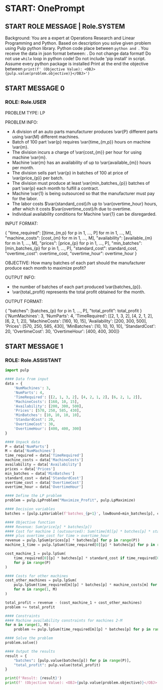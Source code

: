 # START: OnePrompt 
## START ROLE MESSAGE | Role.SYSTEM 
Background: You are a expert at Operations Research and Linear Programming and Python. Based on description you solve given problem using Pulp python library. Python code place between ```python and ```. You receive the data in json format between: <DATA></DATA>. Do not change data format! Do not use `while` loop in python code! Do not include 'pip install' in script. Assume every python package is installed Print at the end the objective between <OBJ></OBJ> `print(f' (Objective Value): <OBJ>{pulp.value(problem.objective)}</OBJ>')`  
## START MESSAGE 0 
### ROLE: Role.USER
<DESCRIPTION>
PROBLEM TYPE: LP

PROBLEM INFO:

- A division of an auto parts manufacturer produces \var{P} different parts using \var{M} different machines.
- Batch of 100 part \var{p} requires \var{time_{m,p}} hours on machine \var{m}.
- The division incurs a charge of \var{cost_{m}} per hour for using machine \var{m}.
- Machine \var{m} has an availability of up to \var{available_{m}} hours per month.
- The division sells part \var{p} in batches of 100 at price of \var{price_{p}} per batch.
- The division must produce at least \var{min_batches_{p}} batches of part \var{p} each month to fulfill a contract.
- Machine \var{1} is being outsourced so that the manufacturer must pay for the labor.
- The labor costs $\var{standard_cost}/h up to \var{overtime_hour} hours, after which it costs $\var{overtime_cost}/h due to overtime.
- Individual availability conditions for Machine \var{1} can be disregarded.

INPUT FORMAT: 

{
    "time_required": [[time_{m,p} for p in 1, ..., P] for m in 1, ..., M],
    "machine_costs": [cost_{m} for m in 1, ..., M],
    "availability": [available_{m} for m in 1, ..., M],
    "prices": [price_{p} for p in 1, ..., P],
    "min_batches": [min_batches_{p} for p in 1, ..., P],
    "standard_cost": standard_cost,
    "overtime_cost": overtime_cost,
    "overtime_hour": overtime_hour
}

OBJECTIVE: How many batches of each part should the manufacturer produce each month to maximize profit?

OUTPUT INFO:

- the number of batches of each part produced \var{batches_{p}}.
- \var{total_profit} represents the total profit obtained for the month.

OUTPUT FORMAT:

{
    "batches": [batches_{p} for p in 1, ..., P],
    "total_profit": total_profit
}
</DESCRIPTION>
<DATA>
{'NumMachines': 3, 'NumParts': 4, 'TimeRequired': [[2, 1, 3, 2], [4, 2, 1, 2], [6, 2, 1, 2]], 'MachineCosts': [160, 10, 15], 'Availability': [200, 300, 500], 'Prices': [570, 250, 585, 430], 'MinBatches': [10, 10, 10, 10], 'StandardCost': 20, 'OvertimeCost': 30, 'OvertimeHour': [400, 400, 300]}</DATA>


## START MESSAGE 1 
### ROLE: Role.ASSISTANT
```python
import pulp

#### Data from input
data = {
    'NumMachines': 3, 
    'NumParts': 4, 
    'TimeRequired': [[2, 1, 3, 2], [4, 2, 1, 2], [6, 2, 1, 2]], 
    'MachineCosts': [160, 10, 15], 
    'Availability': [200, 300, 500], 
    'Prices': [570, 250, 585, 430], 
    'MinBatches': [10, 10, 10, 10], 
    'StandardCost': 20, 
    'OvertimeCost': 30, 
    'OvertimeHour': [400, 400, 300]
}

#### Unpack data
P = data['NumParts']
M = data['NumMachines']
time_required = data['TimeRequired']
machine_costs = data['MachineCosts']
availability = data['Availability']
prices = data['Prices']
min_batches = data['MinBatches']
standard_cost = data['StandardCost']
overtime_cost = data['OvertimeCost']
overtime_hour = data['OvertimeHour']

#### Define the LP problem
problem = pulp.LpProblem("Maximize_Profit", pulp.LpMaximize)

#### Decision variables
batches = [pulp.LpVariable(f'batches_{p+1}', lowBound=min_batches[p], cat='Continuous') for p in range(P)]

#### Objective function
#### Revenue: Sum(price[p] * batches[p])
#### Cost for machine 1 (outsourced): Sum(time[0][p] * batches[p] * standard_cost) for time <= overtime_hour
#### plus overtime_cost for time > overtime_hour
revenue = pulp.lpSum(prices[p] * batches[p] for p in range(P))
machine_1_time = pulp.lpSum(time_required[0][p] * batches[p] for p in range(P))

cost_machine_1 = pulp.lpSum(
    time_required[0][p] * batches[p] * standard_cost if time_required[0][p] * batches[p] <= overtime_hour[0] else (overtime_hour[0] * standard_cost + (time_required[0][p] * batches[p] - overtime_hour[0]) * overtime_cost)
    for p in range(P)
)

#### Costs for other machines
cost_other_machines = pulp.lpSum(
    pulp.lpSum(time_required[m][p] * batches[p] * machine_costs[m] for p in range(P))
    for m in range(1, M)
)

total_profit = revenue - (cost_machine_1 + cost_other_machines)
problem += total_profit

#### Constraints
#### Machine availability constraints for machines 2-M
for m in range(1, M):
    problem += pulp.lpSum(time_required[m][p] * batches[p] for p in range(P)) <= availability[m]

#### Solve the problem
problem.solve()

#### Output the results
result = {
    "batches": [pulp.value(batches[p]) for p in range(P)],
    "total_profit": pulp.value(total_profit)
}

print(f'Result: {result}')
print(f' (Objective Value): <OBJ>{pulp.value(problem.objective)}</OBJ>')
```


